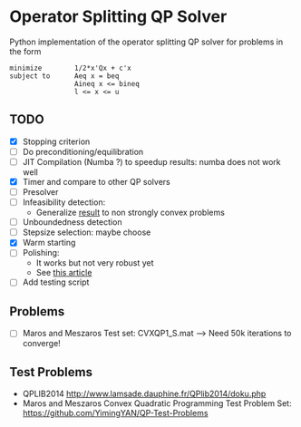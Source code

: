 # Operator Splitting QP Solver

Python implementation of the operator splitting QP solver for problems in the form
```
minimize        1/2*x'Qx + c'x
subject to      Aeq x = beq
                Aineq x <= bineq
                l <= x <= u
```

## TODO

- [x] Stopping criterion
- [ ] Do preconditioning/equilibration
- [ ] JIT Compilation (Numba ?) to speedup results: numba does not work well
- [x] Timer and compare to other QP solvers
- [ ] Presolver
- [ ] Infeasibility detection:
    - Generalize [result](http://ieeexplore.ieee.org/stamp/stamp.jsp?arnumber=7040300) to non strongly convex problems
- [ ] Unboundedness detection
- [ ] Stepsize selection: maybe choose
- [x] Warm starting
- [ ] Polishing:
    - It works but not very robust yet
    - See [this article](https://arxiv.org/pdf/1609.07478.pdf)
- [ ] Add testing script

## Problems
- [ ] Maros and Meszaros Test set: CVXQP1_S.mat --> Need 50k iterations to converge!

## Test Problems

- QPLIB2014 http://www.lamsade.dauphine.fr/QPlib2014/doku.php
- Maros and Meszaros Convex Quadratic Programming Test Problem Set: https://github.com/YimingYAN/QP-Test-Problems
